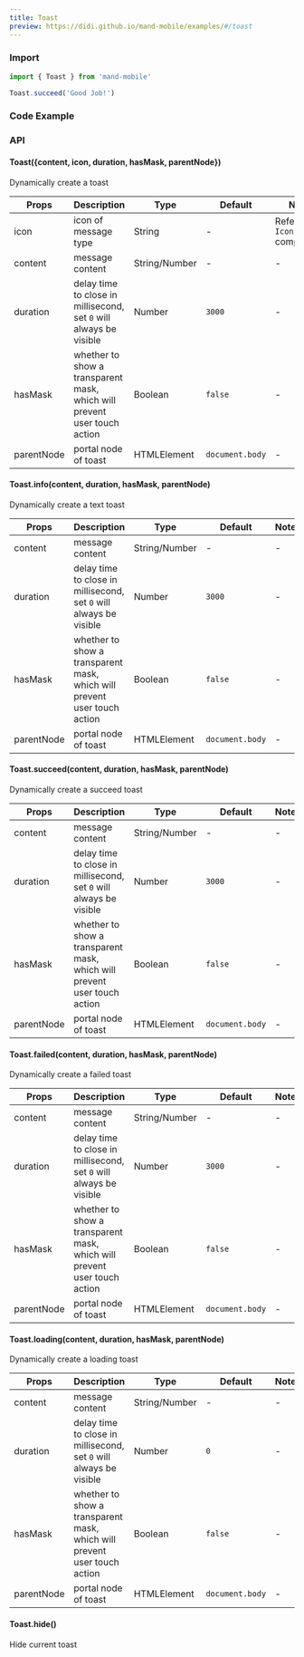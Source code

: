 ```yaml
---
title: Toast
preview: https://didi.github.io/mand-mobile/examples/#/toast
---
```


### Import

```javascript
import { Toast } from 'mand-mobile'

Toast.succeed('Good Job!')
```

### Code Example
<!-- DEMO -->

### API

#### Toast({content, icon, duration, hasMask, parentNode})
Dynamically create a toast

| Props | Description | Type | Default | Note |
|----|-----|------|------|------|
| icon | icon of message type | String | - |Refer to `Icon` component |
| content | message content | String/Number | - |- |
| duration | delay time to close in millisecond, set `0` will always be visible | Number | `3000` | - |
| hasMask | whether to show a transparent mask, which will prevent user touch action | Boolean | `false` | - |
| parentNode | portal node of toast | HTMLElement | `document.body`| - |

#### Toast.info(content, duration, hasMask, parentNode)
Dynamically create a text toast

| Props | Description | Type | Default | Note |
|----|-----|------|------|------|
| content | message content | String/Number | - |- |
| duration | delay time to close in millisecond, set `0` will always be visible | Number | `3000` | - |
| hasMask | whether to show a transparent mask, which will prevent user touch action | Boolean | `false` | - |
| parentNode | portal node of toast | HTMLElement | `document.body`| - |

#### Toast.succeed(content, duration, hasMask, parentNode)
Dynamically create a succeed toast

| Props | Description | Type | Default | Note |
|----|-----|------|------|------|
| content | message content | String/Number | - |- |
| duration | delay time to close in millisecond, set `0` will always be visible | Number | `3000` | - |
| hasMask | whether to show a transparent mask, which will prevent user touch action | Boolean | `false` | - |
| parentNode | portal node of toast | HTMLElement | `document.body`| - |

#### Toast.failed(content, duration, hasMask, parentNode)
Dynamically create a failed toast

| Props | Description | Type | Default | Note |
|----|-----|------|------|------|
| content | message content | String/Number | - |- |
| duration | delay time to close in millisecond, set `0` will always be visible | Number | `3000` | - |
| hasMask | whether to show a transparent mask, which will prevent user touch action | Boolean | `false` | - |
| parentNode | portal node of toast | HTMLElement | `document.body`| - |

#### Toast.loading(content, duration, hasMask, parentNode)
Dynamically create a loading toast

| Props | Description | Type | Default | Note |
|----|-----|------|------|------|
| content | message content | String/Number | - |- |
| duration | delay time to close in millisecond, set `0` will always be visible | Number | `0` | - |
| hasMask | whether to show a transparent mask, which will prevent user touch action | Boolean | `false` | - |
| parentNode | portal node of toast | HTMLElement | `document.body`| - |

#### Toast.hide()
Hide current toast
